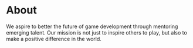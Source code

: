 # About
We aspire to better the future of game development through mentoring emerging talent. Our mission is not just to inspire others to play, but also to make a positive difference in the world.
